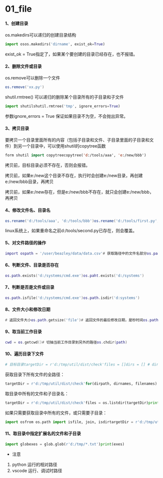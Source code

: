 # 01_file



#### 1、创建目录

os.makedirs可以递归的创建目录结构

```python
import osos.makedirs('dirname', exist_ok=True)
```

exist\_ok = True指定了，如果某个要创建的目录已经存在，也不报错。

#### 2、删除文件或目录

os.remove可以删除一个文件

```lua
os.remove('xx.py')
```

shutil.rmtree() 可以递归的删除某个目录所有的子目录和子文件

```python
import shutilshutil.rmtree('tmp', ignore_errors=True)
```

参数ignore\_errors = True 保证如果目录不为空，不会抛出异常。

#### 3、拷贝目录

要拷贝一个目录里面所有的内容（包括子目录和文件、子目录里面的子目录和文件）到另一个目录中，可以使用shutil的copytree函数

```lisp
form shutil import copytreecopytree('d:/tools/aaa', 'e:/new/bbb')
```

拷贝前，目标目录必须不存在，否则会报错。

拷贝前，如果e:/new这个目录不存在，执行时会创建e:/new目录，再创建e:/new/bbb目录，再拷贝

拷贝前，如果e:/new存在，但是e:/new/bbb不存在，就只会创建e:/new/bbb，再拷贝

#### 4、修改文件名、目录名

```lua
os.rename('d:/tools/aaa', 'd:/tools/bbb')os.rename('d:/tools/first.py', 'd:/tools/second.py')
```

linux系统上，如果重命名之前d:/tools/second.py已存在，则会覆盖。

#### 5、对文件路径的操作

```lua
import ospath = '/user/beazley/data/data.csv'# 获取路径中的文件名部分os.path.basename(pat)	# 'data.csv'# 获取路径中的目录部分os.path.dirname(path)	# '/user/beazley/data'# 文件路径的拼接os.path.join('tmp', 'data', os.path.basename(path))# 'tmp/data/data.csv'
```

#### 6、判断文件、目录是否存在

```lua
os.path.exists('d:/systems/cmd.exe')os.paht.exists('d:/systems')
```

#### 7、判断是否是文件或目录

```lua
os.path.isfile('d:/systems/cmd.exe')os.path.isdir('d:systems')
```

#### 8、文件大小和修改日期

```lua
# 返回文件大小os.path.getsize('file')# 返回文件的最后修改日期，是秒时间os.path.getmtime('file')# 把秒时间转化为日期时间time.ctime(os.path.getmtime('/etc/passwd'))
```

#### 9、取当前工作目录

```lua
cwd = os.getcwd()# 切抽当前工作目录到另外的路径os.chdir(path)
```

#### 10、遍历目录下文件

```python
# 目标目录targetDir = r'd:/tmp/util/dist/check'files = []dirs = [] # dirpath:当前遍历到的目录名# dirnames:存放当前dirpath中的所有子目录名# filenames:存放当前dirpath中的所有文件名for(dirpath, dirnames, filenames) in os.walk(targetDir):    files += filenames    dirs += dirnamesprint(files)print(dirs)
```

获取目录下所有文件的全路径：

```python
targetDir = r'd:/tmp/util/dist/check'for(dirpath, dirnames, filenames) in os.walk(targetDir):    for fn in filenames:        # 把dirpath和每个文件名拼接起来    	fpath = os.path.join(dirpath, fn)
```

取目录中所有的文件和子目录名：

```python
targetDir = r'd:/tmp/util/dist/check'files = os.listdir(targetDir)print(files)
```

如果只需要获取目录中所有的文件，或只需要子目录：

```python
import osfrom os.path import isfile, join, isdirtargetDir = r'd:/tmp/util/dist/check'# 所有的文件print([f for f in os.listdir(targetDir) if isfile(join(targetDir, f))])# 所有的目录print([f for f in os.listdir(targetDir) if isdir(join(targetDir, f))])
```

#### 11、取目录中指定扩展名的文件和子目录

```python
import globexes = glob.glob(r'd:/tmp/*.txt')print(exes)
```

* 注意
1. python 运行的相对路径
2. vscode 运行、调试时路径


